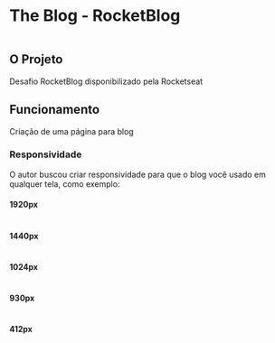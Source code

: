# The Blog - RocketBlog

<div align="center" >     
<img src="images/print/img1" alt=""/>
</div>

## O Projeto

Desafio RocketBlog disponibilizado pela Rocketseat

## Funcionamento

Criação de uma página para blog

### Responsividade

O autor buscou criar responsividade para que o blog você usado em qualquer tela, como exemplo:

#### 1920px
<img src="images/print/1920px" alt=""/>

#### 1440px
<img src="images/print/1440px" alt=""/>

#### 1024px
<img src="images/print/1024px" alt=""/>

#### 930px
<img src="images/print/930px" alt=""/>

#### 412px
<img src="images/print/412px" alt=""/>



